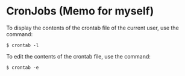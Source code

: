 # CronJobs (Memo for myself)
To display the contents of the crontab file of the current user, use the command:
```
$ crontab -l 
```
To edit the contents of the crontab file, use the command:
```
$ crontab -e 
```
